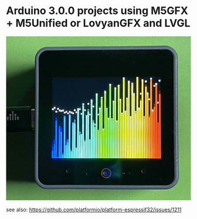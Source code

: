 # Arduino 3.0.0 projects using M5GFX + M5Unified or LovyanGFX and LVGL


![Alt text](IMG_3432.jpg?raw=true "Optional Title")

see also:
https://github.com/platformio/platform-espressif32/issues/1211
